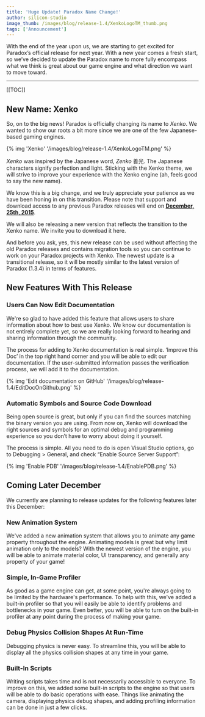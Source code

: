 ```yaml
---
title: 'Huge Update! Paradox Name Change!'
author: silicon-studio
image_thumb: /images/blog/release-1.4/XenkoLogoTM_thumb.png
tags: ['Announcement']
---
```


With the end of the year upon us, we are starting to get excited for Paradox’s official release for next year. With a new year comes a fresh start, so we’ve decided to update the Paradox name to more fully encompass what we think is great about our game engine and what direction we want to move toward.

 ---

 [[TOC]]

## New Name: Xenko

So, on to the big news! Paradox is officially changing its name to *Xenko*. 
We wanted to show our roots a bit more since we are one of the few Japanese-based gaming engines.

{% img 'Xenko' '/images/blog/release-1.4/XenkoLogoTM.png' %}

*Xenko* was inspired by the Japanese word, *Zenko* 善光. The Japanese characters signify perfection and light. Sticking with the Xenko theme, we will strive to improve your experience with the Xenko engine (ah, feels good to say the new name).

We know this is a big change, and we truly appreciate your patience as we have been honing in on this transition. 
Please note that support and download access to any previous Paradox releases will end on **<u>December, 25th, 2015</u>**. 

We will also be releasing a new version that reflects the transition to the Xenko name. We invite you to download it here.

And before you ask, yes, this new release can be used without affecting the old Paradox releases and contains migration tools so you can continue to work on your Paradox projects with Xenko. The newest update is a transitional release, so it will be mostly similar to the latest version of Paradox (1.3.4) in terms of features.

## New Features With This Release
 
### Users Can Now Edit Documentation

We're so glad to have added this feature that allows users to share information about how to best use Xenko. We know our documentation is not entirely complete yet, so we are really looking forward to hearing and sharing information through the community.

The process for adding to Xenko documentation is real simple. ‘Improve this Doc’ in the top right hand corner and you will be able to edit our documentation. If the user-submitted information passes the verification process, we will add it to the documentation.

{% img 'Edit documentation on GitHub' '/images/blog/release-1.4/EditDocOnGithub.png' %}

### Automatic Symbols and Source Code Download

Being open source is great, but only if you can find the sources matching the binary version you are using. From now on, Xenko will download the right sources and symbols for an optimal debug and programming experience so you don’t have to worry about doing it yourself.

The process is simple. All you need to do is open Visual Studio options, go to Debugging > General, and check “Enable Source Server Support”:

{% img 'Enable PDB' '/images/blog/release-1.4/EnablePDB.png' %}

## Coming Later December

We currently are planning to release updates for the following features later this December:

### New Animation System

We've added a new animation system that allows you to animate any game property throughout the engine. Animating models is great but why limit animation only to the models? With the newest version of the engine, you will be able to animate material color, UI transparency, and generally any property of your game!
 
### Simple, In-Game Profiler

As good as a game engine can get, at some point, you're always going to be limited by the hardware's performance. To help with this, we've added a built-in profiler so that you will easily be able to identify problems and bottlenecks in your game. Even better, you will be able to turn on the built-in profiler at any point during the process of making your game.
 
### Debug Physics Collision Shapes At Run-Time

Debugging physics is never easy. To streamline this, you will be able to display all the physics collision shapes at any time in your game.
 
### Built-In Scripts

Writing scripts takes time and is not necessarily accessible to everyone. To improve on this, we added some built-in scripts to the engine so that users will be able to do basic operations with ease. Things like animating the camera, displaying physics debug shapes, and adding profiling information can be done in just a few clicks.

